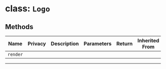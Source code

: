 # class: `Logo`

## Methods

| Name     | Privacy | Description | Parameters | Return | Inherited From |
| -------- | ------- | ----------- | ---------- | ------ | -------------- |
| `render` |         |             |            |        |                |

<hr/>
